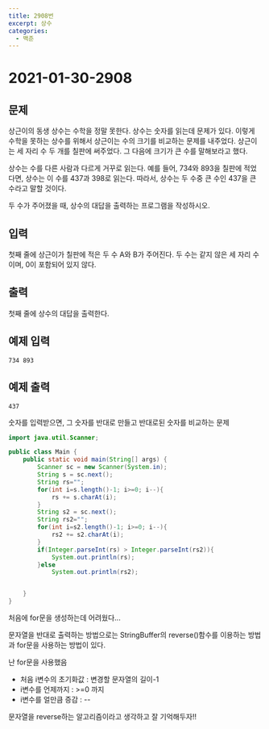 ```yaml
---
title: 2908번
excerpt: 상수
categories:
  - 백준
---
```


# 2021-01-30-2908

## 문제

상근이의 동생 상수는 수학을 정말 못한다. 상수는 숫자를 읽는데 문제가 있다. 이렇게 수학을 못하는 상수를 위해서 상근이는 수의 크기를 비교하는 문제를 내주었다. 상근이는 세 자리 수 두 개를 칠판에 써주었다. 그 다음에 크기가 큰 수를 말해보라고 했다.

상수는 수를 다른 사람과 다르게 거꾸로 읽는다. 예를 들어, 734와 893을 칠판에 적었다면, 상수는 이 수를 437과 398로 읽는다. 따라서, 상수는 두 수중 큰 수인 437을 큰 수라고 말할 것이다.

두 수가 주어졌을 때, 상수의 대답을 출력하는 프로그램을 작성하시오.

## 입력

첫째 줄에 상근이가 칠판에 적은 두 수 A와 B가 주어진다. 두 수는 같지 않은 세 자리 수이며, 0이 포함되어 있지 않다.

## 출력

첫째 줄에 상수의 대답을 출력한다.

## 예제 입력

```text
734 893
```

## 예제 출력

```text
437
```

숫자를 입력받으면, 그 숫자를 반대로 만들고 반대로된 숫자를 비교하는 문제

```java
import java.util.Scanner;

public class Main {
    public static void main(String[] args) {
        Scanner sc = new Scanner(System.in);
        String s = sc.next();
        String rs="";
        for(int i=s.length()-1; i>=0; i--){
            rs += s.charAt(i);
        }
        String s2 = sc.next();
        String rs2="";
        for(int i=s2.length()-1; i>=0; i--){
            rs2 += s2.charAt(i);
        }
        if(Integer.parseInt(rs) > Integer.parseInt(rs2)){
            System.out.println(rs);
        }else
            System.out.println(rs2);


    }
}
```

처음에 for문을 생성하는데 어려웠다...

문자열을 반대로 출력하는 방법으로는 StringBuffer의 reverse\(\)함수를 이용하는 방법과 for문을 사용하는 방법이 있다.

난 for문을 사용했음

* 처음 i변수의 초기화값 :  변경할 문자열의 길이-1
* i변수를 언제까지 : &gt;=0 까지
* i변수를 얼만큼 증감 : --

문자열을 reverse하는 알고리즘이라고 생각하고 잘 기억해두자!!

